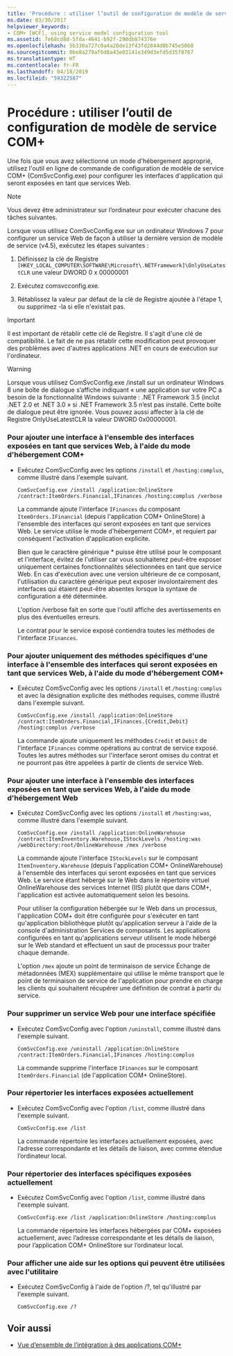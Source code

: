 ```yaml
---
title: 'Procédure : utiliser l’outil de configuration de modèle de service COM+'
ms.date: 03/30/2017
helpviewer_keywords:
- COM+ [WCF], using service model configuration tool
ms.assetid: 7e68cd8d-5fda-4641-b92f-290db874376e
ms.openlocfilehash: 5b330a727c0a4a20de13f43fd2844d0b745e5060
ms.sourcegitcommit: 0be8a279af6d8a43e03141e349d3efd5d35f8767
ms.translationtype: HT
ms.contentlocale: fr-FR
ms.lasthandoff: 04/18/2019
ms.locfileid: "59322587"
---
```

# <a name="how-to-use-the-com-service-model-configuration-tool"></a>Procédure : utiliser l’outil de configuration de modèle de service COM+
Une fois que vous avez sélectionné un mode d'hébergement approprié, utilisez l'outil en ligne de commande de configuration de modèle de service COM+ (ComSvcConfig.exe) pour configurer les interfaces d'application qui seront exposées en tant que services Web.  
  
> [!NOTE]
>  Vous devez être administrateur sur l’ordinateur pour exécuter chacune des tâches suivantes.  
  
 Lorsque vous utilisez ComSvcConfig.exe sur un ordinateur Windows 7 pour configurer un service Web de façon à utiliser la dernière version de modèle de service (v4.5), exécutez les étapes suivantes :  
  
1. Définissez la clé de Registre `[HKEY_LOCAL_COMPUTER\SOFTWARE\Microsoft\.NETFramework]\OnlyUseLatestCLR` une valeur DWORD 0 x 00000001  
  
2. Exécutez comsvcconfig.exe.  
  
3. Rétablissez la valeur par défaut de la clé de Registre ajoutée à l'étape 1, ou supprimez -la si elle n'existait pas.  
  
> [!IMPORTANT]
>  Il est important de rétablir cette clé de Registre. Il s'agit d'une clé de compatibilité. Le fait de ne pas rétablir cette modification peut provoquer des problèmes avec d'autres applications .NET en cours de exécution sur l'ordinateur.  
  
> [!WARNING]
>  Lorsque vous utilisez ComSvcConfig.exe /install sur un ordinateur Windows 8 une boîte de dialogue s’affiche indiquant « une application sur votre PC a besoin de la fonctionnalité Windows suivante : .NET Framework 3.5 (inclut .NET 2.0 et .NET 3.0 » si .NET Framework 3.5 n’est pas installé. Cette boîte de dialogue peut être ignorée. Vous pouvez aussi affecter à la clé de Registre OnlyUseLatestCLR la valeur DWORD 0x00000001.  
  
### <a name="to-add-an-interface-to-the-set-of-interfaces-that-are-to-be-exposed-as-web-services-using-the-com-hosting-mode"></a>Pour ajouter une interface à l'ensemble des interfaces exposées en tant que services Web, à l'aide du mode d'hébergement COM+  
  
-   Exécutez ComSvcConfig avec les options `/install` et `/hosting:complus`, comme illustré dans l'exemple suivant.  
  
    ```  
    ComSvcConfig.exe /install /application:OnlineStore /contract:ItemOrders.Financial,IFinances /hosting:complus /verbose  
    ```  
  
     La commande ajoute l'interface `IFinances` du composant `ItemOrders.IFinancial` (depuis l'application COM+ OnlineStore) à l'ensemble des interfaces qui seront exposées en tant que services Web. Le service utilise le mode d'hébergement COM+, et requiert par conséquent l'activation d'application explicite.  
  
     Bien que le caractère générique * puisse être utilisé pour le composant et l'interface, évitez de l'utiliser car vous souhaiterez peut-être exposer uniquement certaines fonctionnalités sélectionnées en tant que service Web. En cas d'exécution avec une version ultérieure de ce composant, l'utilisation du caractère générique peut exposer involontairement des interfaces qui étaient peut-être absentes lorsque la syntaxe de configuration a été déterminée.  
  
     L'option /verbose fait en sorte que l'outil affiche des avertissements en plus des éventuelles erreurs.  
  
     Le contrat pour le service exposé contiendra toutes les méthodes de l'interface `IFinances`.  
  
### <a name="to-add-only-specific-methods-from-an-interface-to-the-set-of-interfaces-that-are-to-be-exposed-as-web-services-using-the-com-hosting-mode"></a>Pour ajouter uniquement des méthodes spécifiques d'une interface à l'ensemble des interfaces qui seront exposées en tant que services Web, à l'aide du mode d'hébergement COM+  
  
-   Exécutez ComSvcConfig avec les options `/install` et `/hosting:complus` et avec la désignation explicite des méthodes requises, comme illustré dans l'exemple suivant.  
  
    ```  
    ComSvcConfig.exe /install /application:OnlineStore /contract:ItemOrders.Financial,IFinances.{Credit,Debit} /hosting:complus /verbose  
    ```  
  
     La commande ajoute uniquement les méthodes `Credit` et `Debit` de l'interface `IFinances` comme opérations au contrat de service exposé. Toutes les autres méthodes sur l'interface seront omises du contrat et ne pourront pas être appelées à partir de clients de service Web.  
  
### <a name="to-add-an-interface-to-the-set-of-interfaces-that-are-to-be-exposed-as-web-services-using-the-web-hosting-mode"></a>Pour ajouter une interface à l'ensemble des interfaces exposées en tant que services Web, à l'aide du mode d'hébergement Web  
  
-   Exécutez ComSvcConfig avec les options `/install` et `/hosting:was`, comme illustré dans l'exemple suivant.  
  
    ```  
    ComSvcConfig.exe /install /application:OnlineWarehouse /contract:ItemInventory.Warehouse,IStockLevels /hosting:was /webDirectory:root/OnlineWarehouse /mex /verbose  
    ```  
  
     La commande ajoute l'interface `IStockLevels` sur le composant `ItemInventory.Warehouse` (depuis l'application COM+ OnlineWarehouse) à l'ensemble des interfaces qui seront exposées en tant que services Web. Le service étant hébergé sur le Web dans le répertoire virtuel OnlineWarehouse des services Internet (IIS) plutôt que dans COM+, l'application est activée automatiquement selon les besoins.  
  
     Pour utiliser la configuration hébergée sur le Web dans un processus, l'application COM+ doit être configurée pour s'exécuter en tant qu'application bibliothèque plutôt qu'application serveur à l'aide de la console d'administration Services de composants. Les applications configurées en tant qu'applications serveur utilisent le mode hébergé sur le Web standard et effectuent un saut de processus pour traiter chaque demande.  
  
     L'option `/mex` ajoute un point de terminaison de service Échange de métadonnées (MEX) supplémentaire qui utilise le même transport que le point de terminaison de service de l'application pour prendre en charge les clients qui souhaitent récupérer une définition de contrat à partir du service.  
  
### <a name="to-remove-a-web-service-for-a-specified-interface"></a>Pour supprimer un service Web pour une interface spécifiée  
  
-   Exécutez ComSvcConfig avec l'option `/uninstall`, comme illustré dans l'exemple suivant.  
  
    ```  
    ComSvcConfig.exe /uninstall /application:OnlineStore /contract:ItemOrders.Financial,IFinances /hosting:complus  
    ```  
  
     La commande supprime l'interface `IFinances` sur le composant `ItemOrders.Financial` (de l'application COM+ OnlineStore).  
  
### <a name="to-list-currently-exposed-interfaces"></a>Pour répertorier les interfaces exposées actuellement  
  
-   Exécutez ComSvcConfig avec l'option `/list`, comme illustré dans l'exemple suivant.  
  
    ```  
    ComSvcConfig.exe /list  
    ```  
  
     La commande répertoire les interfaces actuellement exposées, avec l’adresse correspondante et les détails de liaison, avec comme étendue l’ordinateur local.  
  
### <a name="to-list-specific-currently-exposed-interfaces"></a>Pour répertorier des interfaces spécifiques exposées actuellement  
  
-   Exécutez ComSvcConfig avec l'option `/list`, comme illustré dans l'exemple suivant.  
  
    ```  
    ComSvcConfig.exe /list /application:OnlineStore /hosting:complus  
    ```  
  
     La commande répertoire les interfaces hébergées par COM+ exposées actuellement, avec l’adresse correspondante et les détails de liaison, pour l’application COM+ OnlineStore sur l’ordinateur local.  
  
### <a name="to-display-help-on-the-options-that-can-be-used-with-the-utility"></a>Pour afficher une aide sur les options qui peuvent être utilisées avec l'utilitaire  
  
-   Exécutez ComSvcConfig à l'aide de l'option /?, tel qu'illustré par l'exemple suivant.  
  
    ```  
    ComSvcConfig.exe /?  
    ```  
  
## <a name="see-also"></a>Voir aussi

- [Vue d’ensemble de l’intégration à des applications COM+](../../../../docs/framework/wcf/feature-details/integrating-with-com-plus-applications-overview.md)
